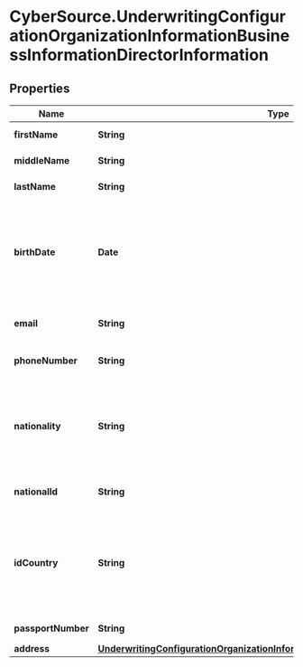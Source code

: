 # CyberSource.UnderwritingConfigurationOrganizationInformationBusinessInformationDirectorInformation

## Properties
Name | Type | Description | Notes
------------ | ------------- | ------------- | -------------
**firstName** | **String** | Director's first name | [optional] 
**middleName** | **String** | Director's middle name | [optional] 
**lastName** | **String** | Director's last name | [optional] 
**birthDate** | **Date** | Director's date of birth. Format: YYYY-MM-DD Example 2016-08-11 equals August 11, 2016 | [optional] 
**email** | **String** | Email address for Director | [optional] 
**phoneNumber** | **String** | Owner's phone number | [optional] 
**nationality** | **String** | Country of origin for the owner. Two character country code, ISO 3166-1 alpha-2. | [optional] 
**nationalId** | **String** | Identification value from ID document | [optional] 
**idCountry** | **String** | Country of the ID document. Two character country code, ISO 3166-1 alpha-2. | [optional] 
**passportNumber** | **String** | Passport Number | [optional] 
**address** | [**UnderwritingConfigurationOrganizationInformationBusinessInformationAddress2**](UnderwritingConfigurationOrganizationInformationBusinessInformationAddress2.md) |  | [optional] 


